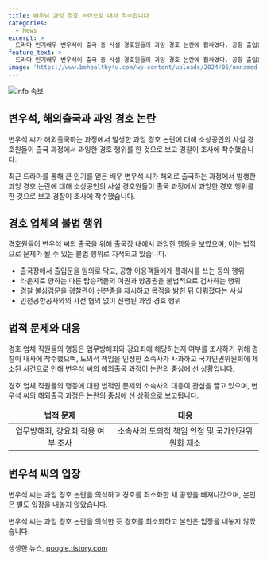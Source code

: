 ```yaml
---
title: 배우님 과잉 경호 논란으로 내사 착수합니다
categories:
  - News
excerpt: >
  드라마 인기배우 변우석이 출국 중 사설 경호원들의 과잉 경호 논란에 휩싸였다. 공항 출입문 통제 및 여권, 항공권 검사 등으로 인권 침해 우려, 형법 위반 여부가 논의 중. 과잉 경호에 대한 국가인권위원회 제소, 소속사의 사과와 함께 변우석의 입장은 미밝힘. 경찰은 경호업체 직원 6명에 대한 내사에 착수했다. (150자)
feature_text: >
  드라마 인기배우 변우석이 출국 중 사설 경호원들의 과잉 경호 논란에 휩싸였다. 공항 출입문 통제 및 여권, 항공권 검사 등으로 인권 침해 우려, 형법 위반 여부가 논의 중. 과잉 경호에 대한 국가인권위원회 제소, 소속사의 사과와 함께 변우석의 입장은 미밝힘. 경찰은 경호업체 직원 6명에 대한 내사에 착수했다. (150자)
image: 'https://www.behealthy4u.com/wp-content/uploads/2024/06/unnamed-file.png'
---
```


<p><img src="https://www.behealthy4u.com/wp-content/uploads/2024/06/unnamed-file.png" alt="info 속보" /></p>

<h2 data-ke-size="size26">변우석, 해외출국과 과잉 경호 논란</h2>

<p>변우석 씨가 해외출국하는 과정에서 발생한 과잉 경호 논란에 대해 소상공인의 사설 경호원들이 출국 과정에서 과잉한 경호 행위를 한 것으로 보고 경찰이 조사에 착수했습니다.</p>

<p data-ke-size="size16">최근 드라마를 통해 큰 인기를 얻은 배우 변우석 씨가 해외로 출국하는 과정에서 발생한 과잉 경호 논란에 대해 소상공인의 사설 경호원들이 출국 과정에서 과잉한 경호 행위를 한 것으로 보고 경찰이 조사에 착수했습니다.</p>

<h2 data-ke-size="size26">경호 업체의 불법 행위</h2>

<p>경호원들이 변우석 씨의 출국을 위해 출국장 내에서 과잉한 행동을 보였으며, 이는 법적으로 문제가 될 수 있는 불법 행위로 지적되고 있습니다.</p>

<ul>
  <li>출국장에서 출입문을 임의로 막고, 공항 이용객들에게 플래시를 쓰는 등의 행위</li>
  <li>라운지로 향하는 다른 탑승객들의 여권과 항공권을 불법적으로 검사하는 행위</li>
  <li>경찰 불심검문을 경찰관이 신분증을 제시하고 목적을 밝힌 뒤 이뤄졌다는 사실</li>
  <li>인천공항공사와의 사전 협의 없이 진행된 과잉 경호 행위</li>
</ul>

<h2 data-ke-size="size26">법적 문제와 대응</h2>

<p>경호 업체 직원들의 행동은 업무방해죄와 강요죄에 해당하는지 여부를 조사하기 위해 경찰이 내사에 착수했으며, 도의적 책임을 인정한 소속사가 사과하고 국가인권위원회에 제소된 사건으로 인해 변우석 씨의 해외출국 과정이 논란의 중심에 선 상황입니다.</p>

<p data-ke-size="size16">경호 업체 직원들의 행동에 대한 법적인 문제와 소속사의 대응이 관심을 끌고 있으며, 변우석 씨의 해외출국 과정은 논란의 중심에 선 상황으로 보고됩니다.</p>

<table>
<thead>
<tr>
<td style="text-align: center; height: 17px;"><b>법적 문제</b></td>
<td style="text-align: center; height: 17px;"><b>대응</b></td>
</tr>
</thead>
<tbody>
<tr>
<td style="text-align: center; height: 17px;">업무방해죄, 강요죄 적용 여부 조사</td>
<td style="text-align: center; height: 17px;">소속사의 도의적 책임 인정 및 국가인권위원회 제소</td>
</tr>
</tbody>
</table>

<h2 data-ke-size="size26">변우석 씨의 입장</h2>

<p>변우석 씨는 과잉 경호 논란을 의식하고 경호를 최소화한 채 공항을 빠져나갔으며, 본인은 별도 입장을 내놓지 않았습니다.</p>

<p data-ke-size="size16">변우석 씨는 과잉 경호 논란을 의식한 듯 경호를 최소화하고 본인은 입장을 내놓지 않았습니다.</p>
생생한 뉴스, <a href="https://qoogle.tistory.com" rel="dofollow">qoogle.tistory.com</a>


